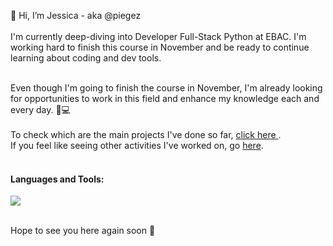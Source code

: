 👋 Hi, I’m Jessica - aka @piegez <br><br> 
I'm currently deep-diving into Developer Full-Stack Python at EBAC. I'm working hard to finish this course in November and be ready to continue learning about coding and dev tools.<br><br>

Even though I'm going to finish the course in November, I'm already looking for opportunities to work in this field and enhance my knowledge each and every day. 📖💻<br> <br>
To check which are the main projects I've done so far, <a href="https://github.com/stars/piegez/lists/main-projects"> click here </a>. <br>
If you feel like seeing other activities I've worked on, go <a href="https://github.com/stars/piegez/lists/primeiros-testes">here</a>.<br><br>

<h4 align="left">Languages and Tools:</h4>
<a href="https://skillicons.dev">
    <img src="https://skillicons.dev/icons?i=git,css,js,jquery,nodejs,typescript,vercel,vscode,vue" />
  </a>
</p>
<br>
Hope to see you here again soon 🤝

<!---
piegez/piegez is a ✨ special ✨ repository because its `README.md` (this file) appears on your GitHub profile.
You can click the Preview link to take a look at your changes.
--->
